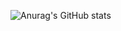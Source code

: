 ![Anurag's GitHub stats](https://github-readme-stats.vercel.app/api?username=senniorss&show_icons=true&theme=merko)
